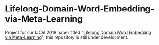 # Lifelong-Domain-Word-Embedding-via-Meta-Learning
Project for our IJCAI 2018 paper titled "[Lifelong Domain Word Embedding via Meta-Learning](https://www.ijcai.org/proceedings/2018/0627.pdf)"; this repository is still under development.
